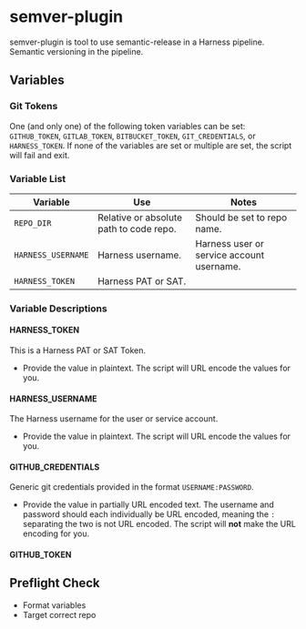 # semver-plugin

semver-plugin is tool to use semantic-release in a Harness pipeline. Semantic versioning in the pipeline.

## Variables

### Git Tokens

One (and only one) of the following token variables can be set: `GITHUB_TOKEN`, `GITLAB_TOKEN`, `BITBUCKET_TOKEN`, `GIT_CREDENTIALS`, or `HARNESS_TOKEN`. If none of the variables are set or multiple are set, the script will fail and exit.

### Variable List

| Variable           | Use                                     | Notes                                     |
| ------------------ | --------------------------------------- | ----------------------------------------- |
| `REPO_DIR`         | Relative or absolute path to code repo. | Should be set to repo name.               |
| `HARNESS_USERNAME` | Harness username.                       | Harness user or service account username. |
| `HARNESS_TOKEN`    | Harness PAT or SAT.                     |                                           |

### Variable Descriptions

#### HARNESS_TOKEN

This is a Harness PAT or SAT Token.

- Provide the value in plaintext. The script will URL encode the values for you.

#### HARNESS_USERNAME

The Harness username for the user or service account.

- Provide the value in plaintext. The script will URL encode the values for you.

#### GITHUB_CREDENTIALS

Generic git credentials provided in the format `USERNAME:PASSWORD`.

- Provide the value in partially URL encoded text. The username and password should each individually be URL encoded, meaning the `:` separating the two is not URL encoded. The script will **not** make the URL encoding for you.

#### GITHUB_TOKEN

## Preflight Check

- Format variables
- Target correct repo
